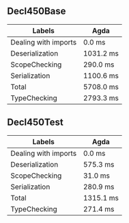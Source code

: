 
## Decl450Base

Labels|Agda
---|---
Dealing with imports|0.0 ms
Deserialization|1031.2 ms
ScopeChecking|290.0 ms
Serialization|1100.6 ms
Total|5708.0 ms
TypeChecking|2793.3 ms


## Decl450Test

Labels|Agda
---|---
Dealing with imports|0.0 ms
Deserialization|575.3 ms
ScopeChecking|31.0 ms
Serialization|280.9 ms
Total|1315.1 ms
TypeChecking|271.4 ms

